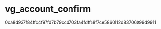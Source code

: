 vg_account_confirm
==================
0ca8d937f84ffc4f97fd7b79ccd703fa4fdffa8f7ce5860112d83706099d9911


